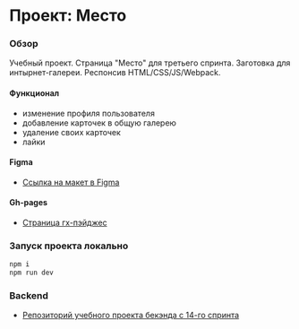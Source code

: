 # Проект: Место

### Обзор

Учебный проект.
Страница "Место" для третьего спринта. Заготовка для интырнет-галереи. Респонсив HTML/CSS/JS/Webpack.

#### Функционал
- изменение профиля пользователя
- добавление карточек в общую галерею
- удаление своих карточек
- лайки

#### Figma

* [Ссылка на макет в Figma](https://www.figma.com/file/2cn9N9jSkmxD84oJik7xL7/JavaScript.-Sprint-4?node-id=0%3A1)

#### Gh-pages

* [Страница гх-пэйджес](https://p298vytp0waer9hgq0n.github.io/mesto-project/)

### Запуск проекта локально
``` sh
npm i
npm run dev
```

### Backend

* [Репозиторий учебного проекта бекэнда с 14-го спринта](https://github.com/p298vytp0waer9hgq0n/mesto-project-plus)
